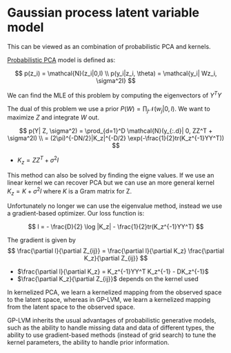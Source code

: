 # Gaussian process latent variable model
This can be viewed as an combination of probabilistic PCA and kernels.

[Probabilistic PCA](principal_component_analysis.md) model is defined as:

$$
p(z_i) = \mathcal{N}(z_i|0,I) \\
p(y_i|z_i, \theta) = \mathcal{y_i| Wz_i, \sigma^2I}
$$

We can find the MLE of this problem by computing the eigenvectors of $Y^TY$

The dual of this problem we use a prior $P(W) = \prod_j \mathcal{N}(w_j| 0, I)$. We want to maximize $Z$ and integrate $W$ out. 

$$
p(Y| Z, \sigma^2) = \prod_{d=1}^D \mathcal{N}(y_{:.d}| 0, ZZ^T + \sigma^2I) \\
= (2\pi)^{-DN/2}|K_z|^{-D/2} \exp(-\frac{1}{2}tr(K_z^{-1}YY^T))
$$

* $K_z = ZZ^T + \sigma^2I$

This method can also be solved by finding the eigne values. If we use an linear kernel we can recover PCA but we can use an more general kernel $K_z = K + \sigma^2I$ where $K$ is a Gram matrix for Z.

Unfortunately no longer we can use the eigenvalue method, instead we use a gradient-based optimizer. Our loss function is:

$$
l = - \frac{D}{2} \log |K_z| - \frac{1}{2}tr(K_z^{-1}YY^T)
$$

The gradient is given by 
$$
\frac{\partial l}{\partial Z_{ij}} = \frac{\partial l}{\partial K_z} \frac{\partial K_z}{\partial Z_{ij}}
$$

* $\frac{\partial l}{\partial K_z} = K_z^{-1}YY^T K_z^{-1} - DK_z^{-1}$
* $\frac{\partial K_z}{\partial Z_{ij}}$ depends on the kernel used

In kernelized PCA, we learn a kernelized mapping from the observed space to the latent space, whereas in GP-LVM, we learn a kernelized mapping from the latent space to the observed space.

GP-LVM inherits the usual advantages of probabilistic generative models, such as the ability to handle missing data and data of different types, the ability to use gradient-based methods (instead of grid search) to tune the kernel parameters, the ability to handle prior information.